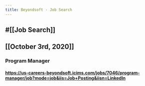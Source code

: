 ```yaml
---
title: Beyondsoft - Job Search
---
```


## #[[Job Search]]

## 

## [[October 3rd, 2020]]
### Program Manager
#### https://us-careers-beyondsoft.icims.com/jobs/7046/program-manager/job?mode=job&iis=Job+Posting&iisn=LinkedIn
